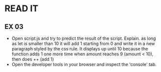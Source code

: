 # READ IT
## EX 03
* Open script.js and try to predict the result of the script. Explain.
  as long as let is smaller than 10 it will add 1 starting from 0 and write it in a new paragraph styled by the css rule. It displays up until 10 because the function adds 1 one more time when amount reaches 9 (amount < 10), then does ++ (add 1)  
* Open the developer tools in your browser and inspect the 'console' tab.

